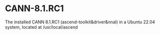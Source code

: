 # CANN-8.1.RC1
The installed CANN 8.1.RC1 (ascend-toolkit&amp;driver&amp;nnal) in a Ubuntu 22.04 system, located at /usr/local/ascend
